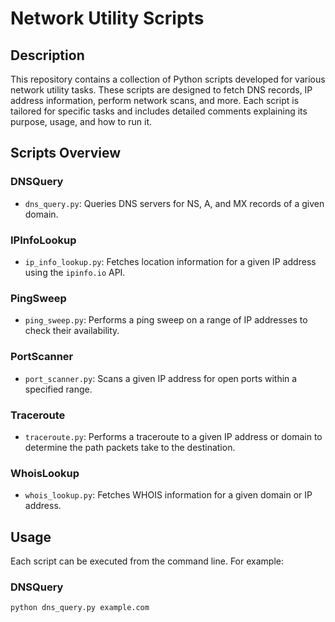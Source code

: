 # Network Utility Scripts


## Description

This repository contains a collection of Python scripts developed for various network utility tasks. These scripts are designed to fetch DNS records, IP address information, perform network scans, and more. Each script is tailored for specific tasks and includes detailed comments explaining its purpose, usage, and how to run it.

## Scripts Overview

### DNSQuery

- `dns_query.py`: Queries DNS servers for NS, A, and MX records of a given domain.

### IPInfoLookup

- `ip_info_lookup.py`: Fetches location information for a given IP address using the `ipinfo.io` API.

### PingSweep

- `ping_sweep.py`: Performs a ping sweep on a range of IP addresses to check their availability.

### PortScanner

- `port_scanner.py`: Scans a given IP address for open ports within a specified range.

### Traceroute

- `traceroute.py`: Performs a traceroute to a given IP address or domain to determine the path packets take to the destination.

### WhoisLookup

- `whois_lookup.py`: Fetches WHOIS information for a given domain or IP address.

## Usage

Each script can be executed from the command line. For example:

### DNSQuery

```bash
python dns_query.py example.com
